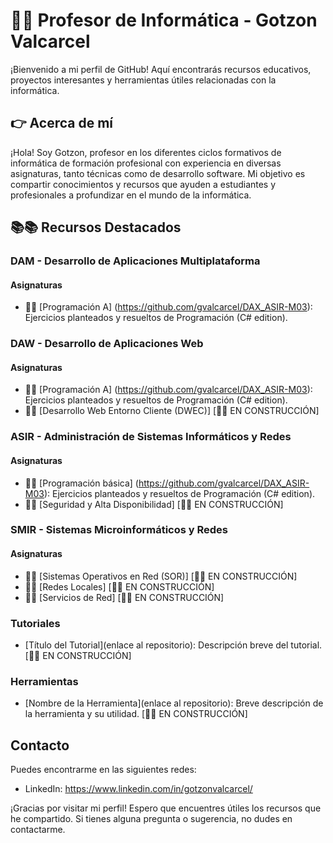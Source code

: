 # 👨‍🏫 Profesor de Informática - Gotzon Valcarcel

¡Bienvenido a mi perfil de GitHub! Aquí encontrarás recursos educativos, proyectos interesantes y herramientas útiles relacionadas con la informática.

## 👉 Acerca de mí
¡Hola! Soy Gotzon, profesor en los diferentes ciclos formativos de informática de formación profesional con experiencia en diversas asignaturas, tanto técnicas como de desarrollo software. Mi objetivo es compartir conocimientos y recursos que ayuden a estudiantes y profesionales a profundizar en el mundo de la informática.

## 📚📚 Recursos Destacados

### DAM - Desarrollo de Aplicaciones Multiplataforma

#### Asignaturas
- 📑📑 [Programación A] (https://github.com/gvalcarcel/DAX_ASIR-M03): Ejercicios planteados y resueltos de Programación (C# edition).

### DAW - Desarrollo de Aplicaciones Web

#### Asignaturas
- 📑📑 [Programación A] (https://github.com/gvalcarcel/DAX_ASIR-M03): Ejercicios planteados y resueltos de Programación (C# edition).
- 📑📑 [Desarrollo Web Entorno Cliente (DWEC)]  [🔨🔨 EN CONSTRUCCIÓN]

### ASIR - Administración de Sistemas Informáticos y Redes

#### Asignaturas
- 📑📑 [Programación básica] (https://github.com/gvalcarcel/DAX_ASIR-M03): Ejercicios planteados y resueltos de Programación (C# edition).
- 📑📑 [Seguridad y Alta Disponibilidad] [🔨🔨 EN CONSTRUCCIÓN]

### SMIR - Sistemas Microinformáticos y Redes

#### Asignaturas
- 📑📑 [Sistemas Operativos en Red (SOR)] [🔨🔨 EN CONSTRUCCIÓN]
- 📑📑 [Redes Locales] [🔨🔨 EN CONSTRUCCIÓN]
- 📑📑 [Servicios de Red] [🔨🔨 EN CONSTRUCCIÓN]

### Tutoriales
- [Título del Tutorial](enlace al repositorio): Descripción breve del tutorial. [🔨🔨 EN CONSTRUCCIÓN]

### Herramientas
- [Nombre de la Herramienta](enlace al repositorio): Breve descripción de la herramienta y su utilidad. [🔨🔨 EN CONSTRUCCIÓN]

## Contacto
Puedes encontrarme en las siguientes redes:
- LinkedIn: https://www.linkedin.com/in/gotzonvalcarcel/

¡Gracias por visitar mi perfil! Espero que encuentres útiles los recursos que he compartido. Si tienes alguna pregunta o sugerencia, no dudes en contactarme.
